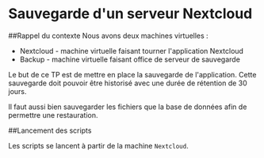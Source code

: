 # Sauvegarde d'un serveur Nextcloud

##Rappel du contexte
Nous avons deux machines virtuelles :
* Nextcloud - machine virtuelle faisant tourner l'application Nextcloud
* Backup - machine virtuelle faisant office de serveur de sauvegarde

Le but de ce TP est de mettre en place la sauvegarde de l'application. Cette sauvegarde doit pouvoir être historisé avec une durée de rétention de 30 jours.

Il faut aussi bien sauvegarder les fichiers que la base de données afin de permettre une restauration.

##Lancement des scripts

Les scripts se lancent à partir de la machine `Nextcloud`.